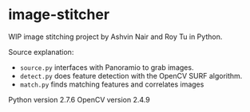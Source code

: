 image-stitcher
==============

WIP image stitching project by Ashvin Nair and Roy Tu in Python.

Source explanation:
- `source.py` interfaces with Panoramio to grab images.
- `detect.py` does feature detection with the OpenCV SURF algorithm.
- `match.py` finds matching features and correlates images

Python version 2.7.6
OpenCV version 2.4.9
